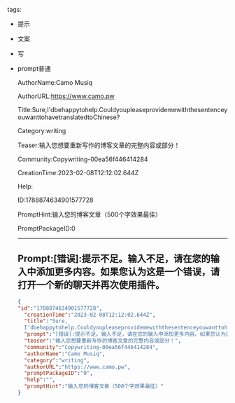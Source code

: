   tags: 
- 提示
- 文案
- 写
- prompt普通

  AuthorName:Camo Musiq

  AuthorURL:https://www.camo.pw

  Title:Sure,I'dbehappytohelp.CouldyoupleaseprovidemewiththesentenceyouwanttohavetranslatedtoChinese?

  Category:writing

  Teaser:输入您想要重新写作的博客文章的完整内容或部分！

  Community:Copywriting-00ea56f446414284

  CreationTime:2023-02-08T12:12:02.644Z

  Help:

  ID:1788874634901577728

  PromptHint:输入您的博客文章（500个字效果最佳）

  PromptPackageID:0

  ---

  ## Prompt:[错误]:提示不足。输入不足，请在您的输入中添加更多内容。如果您认为这是一个错误，请打开一个新的聊天并再次使用插件。

  ```json
  {
  "id":"1788874634901577728",
    "creationTime":"2023-02-08T12:12:02.644Z",
    "title":"Sure,
    I'dbehappytohelp.CouldyoupleaseprovidemewiththesentenceyouwanttohavetranslatedtoChinese?",
    "prompt":"[错误]:提示不足。输入不足，请在您的输入中添加更多内容。如果您认为这是一个错误，请打开一个新的聊天并再次使用插件。",
    "teaser":"输入您想要重新写作的博客文章的完整内容或部分！",
    "community":"Copywriting-00ea56f446414284",
    "authorName":"Camo Musiq",
    "category":"writing",
    "authorURL":"https://www.camo.pw",
    "promptPackageID":"0",
    "help":"",
    "promptHint":"输入您的博客文章（500个字效果最佳）"
  }
  ```
